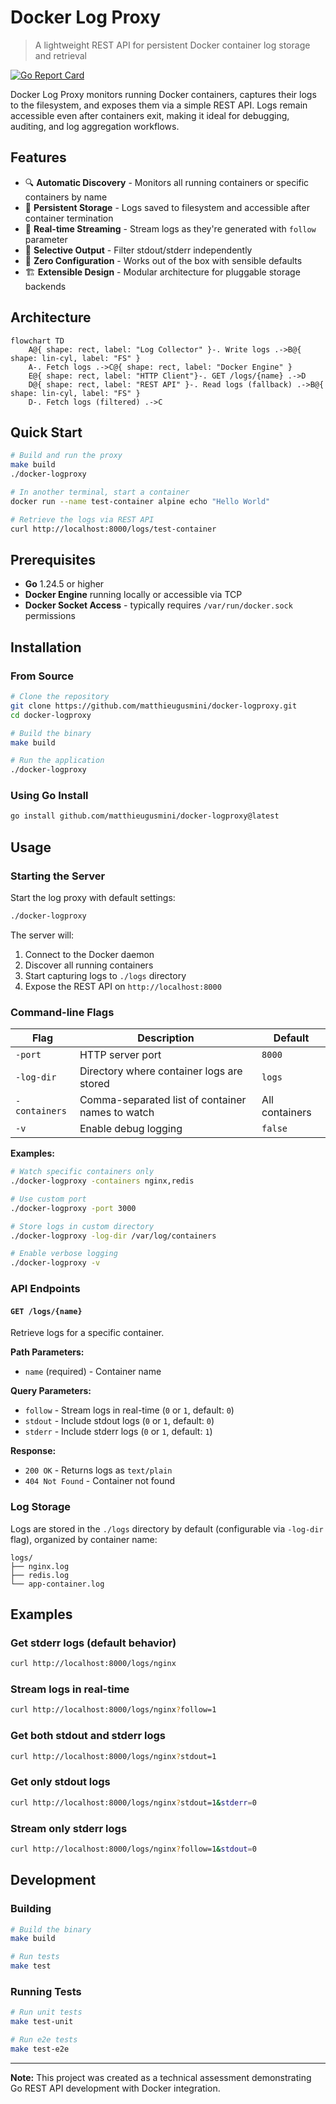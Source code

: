 # Docker Log Proxy

> A lightweight REST API for persistent Docker container log storage and retrieval

[![Go Report Card](https://goreportcard.com/badge/github.com/matthieugusmini/docker-logproxy)](https://goreportcard.com/report/github.com/matthieugusmini/docker-logproxy)

Docker Log Proxy monitors running Docker containers, captures their logs to the filesystem, and exposes them via a simple REST API. Logs remain accessible even after containers exit, making it ideal for debugging, auditing, and log aggregation workflows.

## Features

- 🔍 **Automatic Discovery** - Monitors all running containers or specific containers by name
- 💾 **Persistent Storage** - Logs saved to filesystem and accessible after container termination
- 🌊 **Real-time Streaming** - Stream logs as they're generated with `follow` parameter
- 🎯 **Selective Output** - Filter stdout/stderr independently
- 🚀 **Zero Configuration** - Works out of the box with sensible defaults
- 🏗️ **Extensible Design** - Modular architecture for pluggable storage backends

## Architecture

```mermaid
flowchart TD
    A@{ shape: rect, label: "Log Collector" }-. Write logs .->B@{ shape: lin-cyl, label: "FS" }
    A-. Fetch logs .->C@{ shape: rect, label: "Docker Engine" }
    E@{ shape: rect, label: "HTTP Client"}-. GET /logs/{name} .->D
    D@{ shape: rect, label: "REST API" }-. Read logs (fallback) .->B@{ shape: lin-cyl, label: "FS" }
    D-. Fetch logs (filtered) .->C
```

## Quick Start

```bash
# Build and run the proxy
make build
./docker-logproxy

# In another terminal, start a container
docker run --name test-container alpine echo "Hello World"

# Retrieve the logs via REST API
curl http://localhost:8000/logs/test-container
```

## Prerequisites

- **Go** 1.24.5 or higher
- **Docker Engine** running locally or accessible via TCP
- **Docker Socket Access** - typically requires `/var/run/docker.sock` permissions

## Installation

### From Source

```bash
# Clone the repository
git clone https://github.com/matthieugusmini/docker-logproxy.git
cd docker-logproxy

# Build the binary
make build

# Run the application
./docker-logproxy
```

### Using Go Install

```bash
go install github.com/matthieugusmini/docker-logproxy@latest
```

## Usage

### Starting the Server

Start the log proxy with default settings:

```bash
./docker-logproxy
```

The server will:
1. Connect to the Docker daemon
2. Discover all running containers
3. Start capturing logs to `./logs` directory
4. Expose the REST API on `http://localhost:8000`

### Command-line Flags

| Flag | Description | Default |
|------|-------------|---------|
| `-port` | HTTP server port | `8000` |
| `-log-dir` | Directory where container logs are stored | `logs` |
| `-containers` | Comma-separated list of container names to watch | All containers |
| `-v` | Enable debug logging | `false` |

**Examples:**

```bash
# Watch specific containers only
./docker-logproxy -containers nginx,redis

# Use custom port
./docker-logproxy -port 3000

# Store logs in custom directory
./docker-logproxy -log-dir /var/log/containers

# Enable verbose logging
./docker-logproxy -v
```

### API Endpoints

#### `GET /logs/{name}`

Retrieve logs for a specific container.

**Path Parameters:**
- `name` (required) - Container name

**Query Parameters:**
- `follow` - Stream logs in real-time (`0` or `1`, default: `0`)
- `stdout` - Include stdout logs (`0` or `1`, default: `0`)
- `stderr` - Include stderr logs (`0` or `1`, default: `1`)

**Response:**
- `200 OK` - Returns logs as `text/plain`
- `404 Not Found` - Container not found

### Log Storage

Logs are stored in the `./logs` directory by default (configurable via `-log-dir` flag), organized by container name:

```
logs/
├── nginx.log
├── redis.log
└── app-container.log
```

## Examples

### Get stderr logs (default behavior)

```bash
curl http://localhost:8000/logs/nginx
```

### Stream logs in real-time

```bash
curl http://localhost:8000/logs/nginx?follow=1
```

### Get both stdout and stderr logs

```bash
curl http://localhost:8000/logs/nginx?stdout=1
```

### Get only stdout logs

```bash
curl http://localhost:8000/logs/nginx?stdout=1&stderr=0
```

### Stream only stderr logs

```bash
curl http://localhost:8000/logs/nginx?follow=1&stdout=0
```

## Development

### Building

```bash
# Build the binary
make build

# Run tests
make test
```

### Running Tests

```bash
# Run unit tests
make test-unit

# Run e2e tests
make test-e2e
```

---

**Note:** This project was created as a technical assessment demonstrating Go REST API development with Docker integration.
